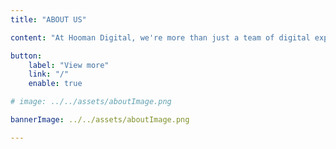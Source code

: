 ```yaml
---
title: "ABOUT US"

content: "At Hooman Digital, we're more than just a team of digital experts. We're a group of individuals who are passionate about using our skills and expertise to help others succeed. Our team is made up of designers, developers, writers, marketers, and community builders, each with a unique perspective and set of skills. We're committed to creating digital solutions that are authentic, innovative, immersive, and intuitive. Whether we're designing a new website, developing a brand identity. View More"

button:
    label: "View more"
    link: "/"
    enable: true

# image: ../../assets/aboutImage.png

bannerImage: ../../assets/aboutImage.png

---
```


